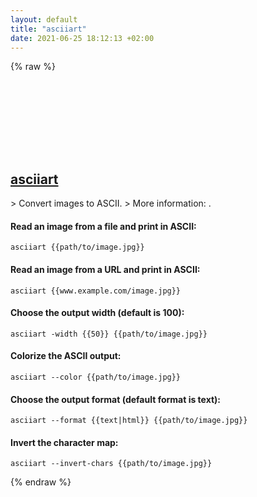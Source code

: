 ```yaml
---
layout: default
title: "asciiart"
date: 2021-06-25 18:12:13 +02:00
---
```

{% raw %}
<h2 id="asciiart">
  <a href="/en/linux/asciiart.html">asciiart</a> <a href="#asciiart"><svg class="icon">
    <use href="/assets/images/unicode_sprite.svg#link" />
  </svg></a>
</h2>
> Convert images to ASCII.
> More information: <https://github.com/nodanaonlyzuul/asciiart>.

#### Read an image from a file and print in ASCII:
```shell
asciiart {{path/to/image.jpg}}
```
#### Read an image from a URL and print in ASCII:
```shell
asciiart {{www.example.com/image.jpg}}
```
#### Choose the output width (default is 100):
```shell
asciiart -width {{50}} {{path/to/image.jpg}}
```
#### Colorize the ASCII output:
```shell
asciiart --color {{path/to/image.jpg}}
```
#### Choose the output format (default format is text):
```shell
asciiart --format {{text|html}} {{path/to/image.jpg}}
```
#### Invert the character map:
```shell
asciiart --invert-chars {{path/to/image.jpg}}
```
{% endraw %}